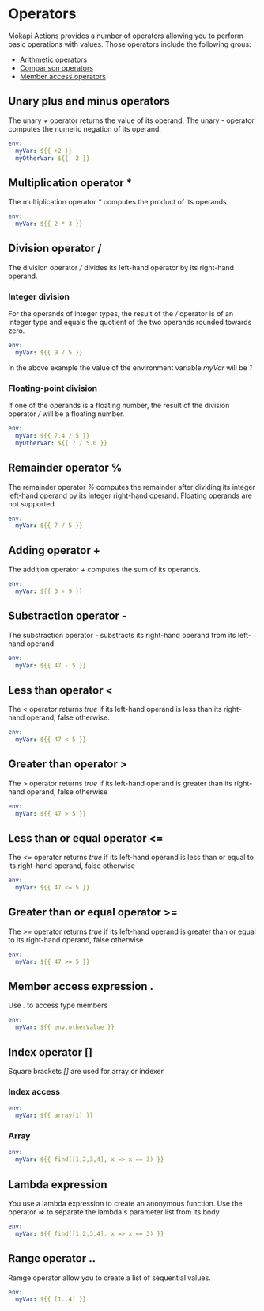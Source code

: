 # Operators
Mokapi Actions provides a number of operators allowing you to perform basic operations
with values. Those operators include the following grous:

- [Arithmetic operators](#arithmetic)
- [Comparison operators](#comparison)
- [Member access operators](#member)

## Unary plus and minus operators <span id="arithmetic"></span>
The unary *+* operator returns the value of its operand. The unary *-* operator computes
the numeric negation of its operand.

```yaml
env:
  myVar: ${{ +2 }}
  myOtherVar: ${{ -2 }}
```

## Multiplication operator *
The multiplication operator *\** computes the product of its operands

```yaml
env:
  myVar: ${{ 2 * 3 }}
```

## Division operator /
The division operator */* divides its left-hand operator by its right-hand operand.

### Integer division
For the operands of integer types, the result of the */* operator is of an integer type and
equals the quotient of the two operands rounded towards zero.

```yaml
env:
  myVar: ${{ 9 / 5 }}
```
In the above example the value of the environment variable *myVar* will be *1*

### Floating-point division
If one of the operands is a floating number, the result of the division operator */* will
be a floating number.

```yaml
env:
  myVar: ${{ 7.4 / 5 }}
  myOtherVar: ${{ 7 / 5.0 }}
```

## Remainder operator %
The remainder operator *%* computes the remainder after dividing its integer left-hand
operand by its integer right-hand operand. Floating operands are not supported.

```yaml
env:
  myVar: ${{ 7 / 5 }}
```

## Adding operator +
The addition operator *+* computes the sum of its operands.

```yaml
env:
  myVar: ${{ 3 + 9 }}
```

## Substraction operator -
The substraction operator *-* substracts its right-hand operand from its left-hand operand

```yaml
env:
  myVar: ${{ 47 - 5 }}
```

## Less than operator < <span id="comparison"></span>
The *<* operator returns *true* if its left-hand operand is less than its right-hand operand,
false otherwise.

```yaml
env:
  myVar: ${{ 47 < 5 }}
```

## Greater than operator >
The *>* operator returns *true* if its left-hand operand is greater than its right-hand
operand, false otherwise

```yaml
env:
  myVar: ${{ 47 > 5 }}
```

## Less than or equal operator <=
The *<=* operator returns *true* if its left-hand operand is less than or equal to its
right-hand operand, false otherwise

```yaml
env:
  myVar: ${{ 47 <= 5 }}
```

## Greater than or equal operator >=
The *>=* operator returns *true* if its left-hand operand is greater than or equal to its
right-hand operand, false otherwise

```yaml
env:
  myVar: ${{ 47 >= 5 }}
```

## Member access expression . <span id="member"></span>
Use *.* to access type members

```yaml
env:
  myVar: ${{ env.otherValue }}
```

## Index operator []
Square brackets *[]* are used for array or indexer

### Index access
```yaml
env:
  myVar: ${{ array[1] }}
```

### Array
```yaml
env:
  myVar: ${{ find([1,2,3,4], x => x == 3) }}
```

## Lambda expression
You use a lambda expression to create an anonymous function. Use the operator *=>* to
separate the lambda's parameter list from its body

```yaml
env:
  myVar: ${{ find([1,2,3,4], x => x == 3) }}
```

## Range operator ..
Ramge operator allow you to create a list of sequential values.
```yaml
env:
  myVar: ${{ [1..4] }}
```